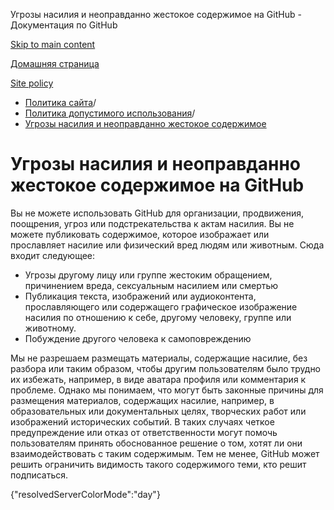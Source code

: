 Угрозы насилия и неоправданно жестокое содержимое на GitHub - Документация по GitHub

[Skip to main content](#main-content)

[Домашняя страница](/ru)

[Site policy](/ru/site-policy)

* [Политика сайта](/ru/site-policy)/
* [Политика допустимого использования](/ru/site-policy/acceptable-use-policies)/
* [Угрозы насилия и неоправданно жестокое содержимое](/ru/site-policy/acceptable-use-policies/github-threats-of-violence-and-gratuitously-violent-content)

Угрозы насилия и неоправданно жестокое содержимое на GitHub
==========

Вы не можете использовать GitHub для организации, продвижения, поощрения, угроз или подстрекательства к актам насилия. Вы не можете публиковать содержимое, которое изображает или прославляет насилие или физический вред людям или животным. Сюда входит следующее:

* Угрозы другому лицу или группе жестоким обращением, причинением вреда, сексуальным насилием или смертью
* Публикация текста, изображений или аудиоконтента, прославляющего или содержащего графическое изображение насилия по отношению к себе, другому человеку, группе или животному.
* Побуждение другого человека к самоповреждению

Мы не разрешаем размещать материалы, содержащие насилие, без разбора или таким образом, чтобы другим пользователям было трудно их избежать, например, в виде аватара профиля или комментария к проблеме. Однако мы понимаем, что могут быть законные причины для размещения материалов, содержащих насилие, например, в образовательных или документальных целях, творческих работ или изображений исторических событий. В таких случаях четкое предупреждение или отказ от ответственности могут помочь пользователям принять обоснованное решение о том, хотят ли они взаимодействовать с таким содержимым. Тем не менее, GitHub может решить ограничить видимость такого содержимого теми, кто решит подписаться.

{"resolvedServerColorMode":"day"}

